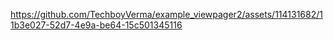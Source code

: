 https://github.com/TechboyVerma/example_viewpager2/assets/114131682/11b3e027-52d7-4e9a-be64-15c501345116

